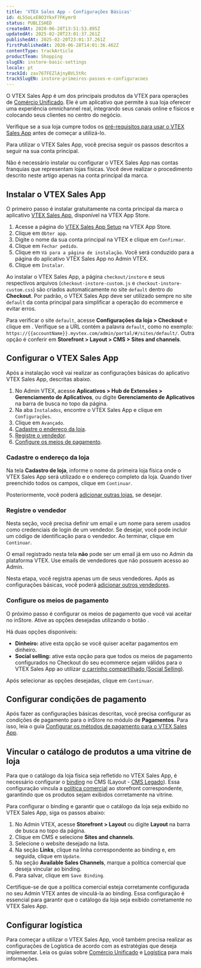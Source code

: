 ```yaml
---
title: 'VTEX Sales App - Configurações Básicas'
id: 4L5SoLxE8O3YkxF7FKymrO
status: PUBLISHED
createdAt: 2020-06-28T13:51:53.895Z
updatedAt: 2025-02-20T23:01:37.261Z
publishedAt: 2025-02-20T23:01:37.261Z
firstPublishedAt: 2020-06-28T14:01:36.462Z
contentType: trackArticle
productTeam: Shopping
slugEN: instore-basic-settings
locale: pt
trackId: zav76TFEZlAjnyBVL5tRc
trackSlugEN: instore-primeiros-passos-e-configuracoes
---
```


O VTEX Sales App é um dos principais produtos da VTEX para operações de [Comércio Unificado](https://help.vtex.com/pt/tracks/estrategias-de-comercio-unificado--3WGDRRhc3vf1MJb9zGncnv). Ele é um aplicativo que permite à sua loja oferecer uma experiência omnichannel real, integrando seus canais online e físicos e colocando seus clientes no centro do negócio.

<div class="alert alert-info">
<p>Verifique se a sua loja cumpre todos os <a href="https://help.vtex.com/pt/tracks/instore-primeiros-passos--6N0QlieWqboSVU2ehgAVAb/1wtAanSRA3g2316dw7bw8u">pré-requisitos para usar o VTEX Sales App</a> antes de começar a utilizá-lo.</p>
</div>

Para utilizar o VTEX Sales App, você precisa seguir os passos descritos a seguir na sua conta principal.

<div class="alert alert-warning">
<p> Não é necessário instalar ou configurar o VTEX Sales App nas contas franquias que representam lojas físicas. Você deve realizar o procedimento descrito neste artigo apenas na conta principal da marca.</p>
</div>

## Instalar o VTEX Sales App

O primeiro passo é instalar gratuitamente na conta principal da marca o aplicativo [VTEX Sales App](https://apps.vtex.com/vtex-assisted-sales-admin/p), disponível na VTEX App Store.

1. Acesse a página do [VTEX Sales App Setup](https://apps.vtex.com/vtex-assisted-sales-admin/p) na VTEX App Store.
2. Clique em `Obter app`.
3. Digite o nome da sua conta principal na VTEX e clique em `Confirmar`.
4. Clique em `Fechar pedido`.
5. Clique em `Vá para a página de instalação`. Você será conduzido para a página do aplicativo VTEX Sales App no Admin VTEX.
6. Clique em `Instalar`.

Ao instalar o VTEX Sales App, a página `checkout/instore` e seus respectivos arquivos (`checkout-instore-custom.js` e `checkout-instore-custom.css`) são criados automaticamente no site `default` dentro do **Checkout**. Por padrão, o VTEX Sales App deve ser utilizado sempre no site `default` da conta principal para simplificar a operação do ecommerce e evitar erros.

Para verificar o site `default`, acesse **Configurações da loja > Checkout** e clique em <i class="fas fa-cog"></i>. Verifique se a URL contém a palavra `default`, como no exemplo: `https://{{accountName}}.myvtex.com/admin/portal/#/sites/default/`. Outra opção é conferir em **Storefront > Layout > CMS > Sites and channels**.

## Configurar o VTEX Sales App

Após a instalação você vai realizar as configurações básicas do aplicativo VTEX Sales App, descritas abaixo.

1. No Admin VTEX, acesse **Aplicativos > Hub de Extensões > Gerenciamento de Aplicativos**, ou digite **Gerenciamento de Aplicativos** na barra de busca no topo da página.
2. Na aba `Instalados`, encontre o VTEX Sales App e clique em <i class="fa-solid fa-gear"></i> `Configurações`.
4. Clique em `Avançado`.
5. [Cadastre o endereço da loja](#cadastre-o-endereco-da-loja).
6. [Registre o vendedor](#registre-o-vendedor).
7. [Configure os meios de pagamento](#configure-os-meios-de-pagamento).

### Cadastre o endereço da loja

Na tela **Cadastro de loja**, informe o nome da primeira loja física onde o VTEX Sales App será utilizado e o endereço completo da loja. Quando tiver preenchido todos os campos, clique em `Continuar`.

Posteriormente, você poderá [adicionar outras lojas](https://help.vtex.com/pt/tracks/instore-setting-up--zav76TFEZlAjnyBVL5tRc/5PSjRstg7UU4lOm0s8aqKN), se desejar.

### Registre o vendedor

Nesta seção, você precisa definir um email e um nome para serem usados como credenciais de login de um vendedor.  Se desejar, você pode incluir um código de identificação para o vendedor. Ao terminar, clique em `Continuar`.

<div class="alert alert-warning">
<p>O email registrado nesta tela <strong>não</strong> pode ser um email já em uso no Admin da plataforma VTEX. Use emails de vendedores que não possuem acesso ao Admin.</p>
</div>

Nesta etapa, você registra apenas um de seus vendedores. Após as configurações básicas, você poderá [adicionar outros vendedores](https://help.vtex.com/pt/tracks/instore-setting-up--zav76TFEZlAjnyBVL5tRc/5PSjRstg7UU4lOm0s8aqKN).

### Configure os meios de pagamento

O próximo passo é configurar os meios de pagamento que você vai aceitar no inStore. Ative as opções desejadas utilizando o botão <i class="fas fa-toggle-on"></i>.

Há duas opções disponíveis:

* **Dinheiro:** ative esta opção se você quiser aceitar pagamentos em dinheiro.
* **Social selling:** ative esta opção para que todos os meios de pagamento configurados no Checkout do seu ecommerce sejam válidos para o VTEX Sales App ao utilizar [o carrinho compartilhado (Social Selling)](https://help.vtex.com/pt/tracks/instore-usando-o-app--4BYzQIwyOHvnmnCYQgLzdr/6deiffo22iKkY27PkfstXy).

Após selecionar as opções desejadas, clique em `Continuar`.

## Configurar condições de pagamento

Após fazer as configurações básicas descritas, você precisa configurar as condições de pagamento para o inStore no módulo de **Pagamentos**. Para isso, leia o guia [Configurar os métodos de pagamento para o VTEX Sales App](https://help.vtex.com/pt/tracks/instore-pagamentos--43B4Nr7uZva5UdwWEt3PEy).

## Vincular o catálogo de produtos a uma vitrine de loja

Para que o catálogo da loja física seja refletido no VTEX Sales App, é necessário configurar o [binding](https://help.vtex.com/pt/tutorial/o-que-e-binding--4NcN3NJd0IeYccgWCI8O2W) no CMS (Layout - [CMS Legado](https://help.vtex.com/pt/tracks/cms--2YcpgIljVaLVQYMzxQbc3z/1oN446gRGcR2s70RvBCAmj)). Essa configuração vincula a [política comercial](https://help.vtex.com/pt/tutorial/como-funciona-uma-politica-comercial--6Xef8PZiFm40kg2STrMkMV) ao storefront correspondente, garantindo que os produtos sejam exibidos corretamente na vitrine.

Para configurar o binding e garantir que o catálogo da loja seja exibido no VTEX Sales App, siga os passos abaixo:

1. No Admin VTEX, acesse **Storefront > Layout** ou digite **Layout** na barra de busca no topo da página.
2. Clique em CMS e selecione **Sites and channels**.
3. Selecione o website desejado na lista.
4. Na seção **Links**, clique na linha correspondente ao binding e, em seguida, clique em `Update`.
5. Na seção **Available Sales Channels**, marque a política comercial que deseja vincular ao binding.
6. Para salvar, clique em `Save Binding`.

<div class="alert alert-warning">
Certifique-se de que a política comercial esteja corretamente configurada no seu Admin VTEX antes de vinculá-la ao binding. Essa configuração é essencial para garantir que o catálogo da loja seja exibido corretamente no VTEX Sales App.
</div>

## Configurar logística

Para começar a utilizar o VTEX Sales App, você também precisa realizar as configurações de Logística de acordo com as estratégias que deseja implementar. Leia os guias sobre [Comércio Unificado](https://help.vtex.com/pt/tracks/estrategias-de-comercio-unificado--3WGDRRhc3vf1MJb9zGncnv) e [Logística](https://help.vtex.com/pt/tracks/logistica-101--13TFDwDttPl9ki9OXQhyjx) para mais informações.

